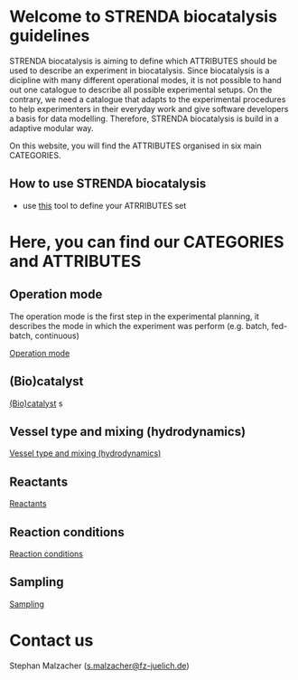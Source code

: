# Welcome to STRENDA biocatalysis guidelines

STRENDA biocatalysis is aiming to define which ATTRIBUTES should be used to describe an experiment in biocatalysis. Since biocatalysis is a dicipline with many different operational modes, it is not possible to hand out one catalogue to describe all possible experimental setups. On the contrary, we need a catalogue that adapts to the experimental procedures to help experimenters in their everyday work and give software developers a basis for data modelling. Therefore, STRENDA biocatalysis is build in a adaptive modular way.

On this website, you will find the ATTRIBUTES organised in six main CATEGORIES.

## How to use STRENDA biocatalysis

- use [this]() tool to define your ATRRIBUTES set


# Here, you can find our CATEGORIES and ATTRIBUTES

## Operation mode

The operation mode is the first step in the experimental planning, it describes the mode in which the experiment was perform (e.g. batch, fed-batch, continuous)

[Operation mode](ModelExamples/OperationMode/Readme.md)

## (Bio)catalyst

[(Bio)catalyst](ModelExamples/Biocatalyst/Readme.md)
s
## Vessel type and mixing (hydrodynamics)

[Vessel type and mixing (hydrodynamics)](ModelExamples/Vessels_and_Volumes/Readme.md)

## Reactants

[Reactants](ModelExamples/Reactants/Readme.md)

## Reaction conditions

[Reaction conditions](ModelExamples/Reaction_conditions/Readme.md)

## Sampling

[Sampling](ModelExamples/Sampling/Readme.md)


# Contact us

Stephan Malzacher (s.malzacher@fz-juelich.de)
